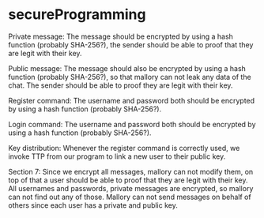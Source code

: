 # secureProgramming
Private message:
The message should be encrypted by using a hash function (probably SHA-256?), the sender should be able to proof that they are legit with their key.

Public message:
The message should also be encrypted by using a hash function (probably SHA-256?), so that mallory can not leak any data of the chat. The sender should be able to proof they are legit with their key.

Register command:
The username and password both should be encrypted by using a hash function (probably SHA-256?).

Login command:
The username and password both should be encrypted by using a hash function (probably SHA-256?).

Key distribution:
Whenever the register command is correctly used, we invoke TTP from our program to link a new user to their public key.

Section 7:
Since we encrypt all messages, mallory can not modify them, on top of that a user should be able to proof that they are legit with their key.
All usernames and passwords, private messages are encrypted, so mallory can not find out any of those.
Mallory can not send messages on behalf of others since each user has a private and public key.

